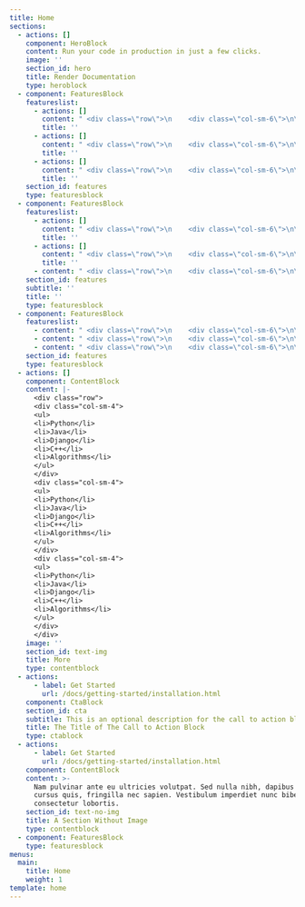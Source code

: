 ```yaml
---
title: Home
sections:
  - actions: []
    component: HeroBlock
    content: Run your code in production in just a few clicks.
    image: ''
    section_id: hero
    title: Render Documentation
    type: heroblock
  - component: FeaturesBlock
    featureslist:
      - actions: []
        content: " <div class=\"row\">\n    <div class=\"col-sm-6\">\n\n<div class=\"block-icon-head fill-html\">\n<i class=\"devicon-html5-plain devicon\"></i>\r\n</div> </div>\n    <div class=\"col-sm-6\">\n<h3 class=\"block-card-title\">HTML</h3><ul class=\"block-list\">\n\n<li>Arrays</li>\n\n<li>Loops</li>\n\n</ul></div>\n  </div>"
        title: ''
      - actions: []
        content: " <div class=\"row\">\n    <div class=\"col-sm-6\">\n\n<div class=\"block-icon-head fill-css\">\n<i class=\"devicon-css3-plain devicon\"></i>\r\n</div> </div>\n    <div class=\"col-sm-6\">\n<h3 class=\"block-card-title\">CSS</h3><ul class=\"block-list\">\n\n<li>Arrays</li>\n\n<li>Loops</li>\n\n</ul></div>\n  </div>"
        title: ''
      - actions: []
        content: " <div class=\"row\">\n    <div class=\"col-sm-6\">\n\n<div class=\"block-icon-head fill-javascript\">\n<i class=\"devicon-javascript-plain devicon\"></i>\r\n </div></div>\n    <div class=\"col-sm-6\">\n<h3 class=\"block-card-title\">Javascript</h3><ul class=\"block-list\">\n\n<li>Arrays</li>\n\n<li>Loops</li>\n\n</ul></div>\n  </div>"
        title: ''
    section_id: features
    type: featuresblock
  - component: FeaturesBlock
    featureslist:
      - actions: []
        content: " <div class=\"row\">\n    <div class=\"col-sm-6\">\n\n<div class=\"block-icon-head fill-bootstrap\">\n<i class=\"devicon-bootstrap-plain devicon\"></i>\r\n</div> </div>\n    <div class=\"col-sm-6\">\n<h3 class=\"block-card-title\">Bootstrap</h3><ul class=\"block-list\">\n\n<li>Arrays</li>\n\n<li>Loops</li>\n\n</ul></div>\n  </div>"
        title: ''
      - actions: []
        content: " <div class=\"row\">\n    <div class=\"col-sm-6\">\n\n<div class=\"block-icon-head fill-angularjs\">\n<i class=\"devicon-angularjs-plain devicon\"></i>\r\n</div> </div>\n    <div class=\"col-sm-6\">\n<h3 class=\"block-card-title\">AngularJS</h3><ul class=\"block-list\">\n\n<li>Arrays</li>\n\n<li>Loops</li>\n\n</ul></div>\n  </div>"
        title: ''
      - content: " <div class=\"row\">\n    <div class=\"col-sm-6\">\n\n<div class=\"block-icon-head fill-react\">\n<i class=\"devicon-react-original devicon\"></i>\r\n</div> </div>\n    <div class=\"col-sm-6\">\n<h3 class=\"block-card-title\">React</h3><ul class=\"block-list\">\n\n<li>Arrays</li>\n\n<li>Loops</li>\n\n</ul></div>\n  </div>"
    section_id: features
    subtitle: ''
    title: ''
    type: featuresblock
  - component: FeaturesBlock
    featureslist:
      - content: " <div class=\"row\">\n    <div class=\"col-sm-6\">\n\n<div class=\"block-icon-head fill-mysql\">\n<i class=\"devicon-mysql-plain devicon\"></i>\r\n</div> </div>\n    <div class=\"col-sm-6\">\n<h3 class=\"block-card-title\">MySQL</h3><ul class=\"block-list\">\n\n<li>Arrays</li>\n\n<li>Loops</li>\n\n</ul></div>\n  </div>"
      - content: " <div class=\"row\">\n    <div class=\"col-sm-6\">\n\n<div class=\"block-icon-head fill-nodejs\">\n<i class=\"devicon-nodejs-plain devicon\"></i>\r\n</div> </div>\n    <div class=\"col-sm-6\">\n<h3 class=\"block-card-title\">Node.js</h3><ul class=\"block-list\">\n\n<li>Arrays</li>\n\n<li>Loops</li>\n\n</ul></div>\n  </div>"
      - content: " <div class=\"row\">\n    <div class=\"col-sm-6\">\n\n<div class=\"block-icon-head fill-mongodb\">\n<i class=\"devicon-mongodb-plain devicon\"></i>\r\n</div> </div>\n    <div class=\"col-sm-6\">\n<h3 class=\"block-card-title\">MongoDB</h3><ul class=\"block-list\">\n\n<li>Arrays</li>\n\n<li>Loops</li>\n\n</ul></div>\n  </div>"
    section_id: features
    type: featuresblock
  - actions: []
    component: ContentBlock
    content: |-
      <div class="row">
      <div class="col-sm-4">
      <ul>
      <li>Python</li>
      <li>Java</li>
      <li>Django</li>
      <li>C++</li>
      <li>Algorithms</li>
      </ul>
      </div>
      <div class="col-sm-4">
      <ul>
      <li>Python</li>
      <li>Java</li>
      <li>Django</li>
      <li>C++</li>
      <li>Algorithms</li>
      </ul>
      </div>
      <div class="col-sm-4">
      <ul>
      <li>Python</li>
      <li>Java</li>
      <li>Django</li>
      <li>C++</li>
      <li>Algorithms</li>
      </ul>
      </div>
      </div>
    image: ''
    section_id: text-img
    title: More
    type: contentblock
  - actions:
      - label: Get Started
        url: /docs/getting-started/installation.html
    component: CtaBlock
    section_id: cta
    subtitle: This is an optional description for the call to action block.
    title: The Title of The Call to Action Block
    type: ctablock
  - actions:
      - label: Get Started
        url: /docs/getting-started/installation.html
    component: ContentBlock
    content: >-
      Nam pulvinar ante eu ultricies volutpat. Sed nulla nibh, dapibus sit amet
      cursus quis, fringilla nec sapien. Vestibulum imperdiet nunc bibendum
      consectetur lobortis.
    section_id: text-no-img
    title: A Section Without Image
    type: contentblock
  - component: FeaturesBlock
    type: featuresblock
menus:
  main:
    title: Home
    weight: 1
template: home
---
```


